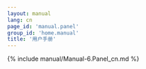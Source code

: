 ```yaml
---
layout: manual
lang: cn
page_id: 'manual.panel'
group_id: 'home.manual'
title: '用户手册'
---
```

{% include manual/Manual-6.Panel_cn.md %}